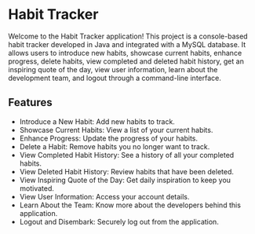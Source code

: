 
# Habit Tracker

Welcome to the Habit Tracker application! This project is a console-based habit tracker developed in Java and integrated with a MySQL database. It allows users to introduce new habits, showcase current habits, enhance progress, delete habits, view completed and deleted habit history, get an inspiring quote of the day, view user information, learn about the development team, and logout through a command-line interface.


## Features

- Introduce a New Habit: Add new habits to track.
- Showcase Current Habits: View a list of your current habits.
- Enhance Progress: Update the progress of your habits.
- Delete a Habit: Remove habits you no longer want to track.
- View Completed Habit History: See a history of all your completed habits.
- View Deleted Habit History: Review habits that have been deleted.
- View Inspiring Quote of the Day: Get daily inspiration to keep you motivated.
- View User Information: Access your account details.
- Learn About the Team: Know more about the developers behind this application.
- Logout and Disembark: Securely log out from the application.

